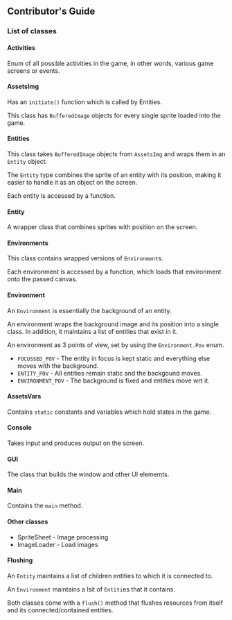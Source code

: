 ## Contributor's Guide

### List of classes

#### Activities
Enum of all possible activities in the game, in other words, various game screens or events.

#### AssetsImg
Has an `initiate()` function which is called by Entities.

This class has `BufferedImage` objects for every single sprite loaded into the game.

#### Entities
This class takes `BufferedImage` objects from `AssetsImg` and wraps them in an `Entity` object.

The `Entity` type combines the sprite of an entity with its position, making it easier to handle it as an object on the screen.

Each entity is accessed by a function.

#### Entity
A wrapper class that combines sprites with position on the screen.

#### Environments
This class contains wrapped versions of `Environment`s.

Each environment is accessed by a function, which loads that environment onto the passed canvas.

#### Environment
An `Environment` is essentially the background of an entity.

An environment wraps the background image and its position into a single class. In addition, it maintains a list of entities that exist in it.

An environment as 3 points of view, set by using the `Environment.Pov` enum.

- `FOCUSSED_POV` - The entity in focus is kept static and everything else moves with the background.
- `ENTITY_POV` - All entities remain static and the backgound moves.
- `ENVIRONMENT_POV` - The background is fixed and entities move wrt it.

#### AssetsVars
Contains `static` constants and variables which hold states in the game.

#### Console
Takes input and produces output on the screen.

#### GUI
The class that builds the window and other UI elememts.

#### Main
Contains the `main` method.

#### Other classes
- SpriteSheet - Image processing
- ImageLoader - Load images

#### Flushing
An `Entity` maintains a list of children entities to which it is connected to.

An `Environment` maintains a lsit of `Entiti`es that it contains.

Both classes come with a `flush()` method that flushes resources from itself and its connected/contained entities.
